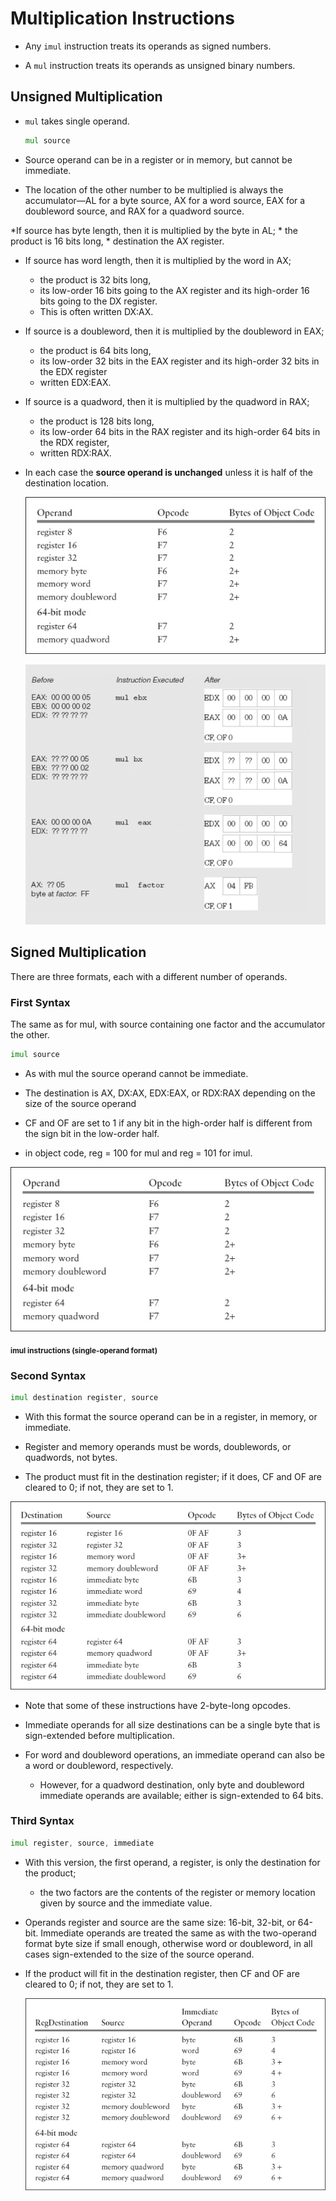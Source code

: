 # Multiplication Instructions

* Any `imul` instruction treats its operands as signed numbers.

* A `mul` instruction treats its operands as unsigned binary numbers.

## Unsigned Multiplication

* `mul` takes single operand.
    ```asm
    mul source
    ```
* Source operand can be in a register or in memory, but cannot be immediate.    

* The location of the other number to be multiplied is always the accumulator—AL for a byte source, AX for a word source, EAX for a doubleword source, and RAX for a quadword source.

*If source has byte length, then it is multiplied by the byte in AL; 
    * the product is 16 bits long,
    * destination the AX register. 

* If source has word length, then it is multiplied by the word in AX; 
    * the product is 32 bits long, 
    * its low-order 16 bits going to the AX register and its high-order 16 bits going to the DX register. 
    * This is often written DX:AX.
     
* If source is a doubleword, then it is multiplied by the doubleword in EAX; 
    * the product is 64 bits long, 
    * its low-order 32 bits in the EAX register and its high-order 32 bits in the EDX register
    * written EDX:EAX. 
* If source is a quadword, then it is multiplied by the quadword in RAX; 
    * the product is 128 bits long, 
    * its low-order 64 bits in the RAX register and its high-order 64 bits in the RDX register, 
    * written RDX:RAX. 

* In each case the **source operand is unchanged** unless it is half of the destination location.

    ![](img/4.14.jpg)
    
    ![](img/mulExample.png)    
    
## Signed Multiplication

 There are three formats, each with a different number of operands.
 
 ### First Syntax
 
 The same as for mul, with source containing one factor and the accumulator the other.
 
 ```asm
 imul source
 ```
 
* As with mul the source operand cannot be immediate.
 
* The destination is AX, DX:AX, EDX:EAX, or RDX:RAX depending on the size of the source operand

* CF and OF are set to 1 if any bit in the high-order half is different from the sign bit in the low-order half. 

*  in object code, reg = 100 for mul and reg = 101 for imul.

![](img/imul.jpg)

 <sub>**imul instructions (single-operand format)**</sub>
 
### Second Syntax

```asm
imul destination register, source
```

* With this format the source operand can be in a register, in memory, or immediate. 
 
 * Register and memory operands must be words, doublewords, or quadwords, not bytes. 
 
* The product must fit in the destination register; if it does, CF and OF are cleared to 0; if not, they are set to 1.
 
![](img/imulSyntax2.jpg) 

* Note that some of these instructions have 2-byte-long opcodes. 

* Immediate operands for all size destinations can be a single byte that is sign-extended before multiplication. 

* For word and doubleword operations, an immediate operand can also be a word or doubleword, respectively. 
    * However, for a quadword destination, only byte and doubleword immediate operands are available; either is sign-extended to 64 bits.
    
### Third Syntax

```asm
imul register, source, immediate
```

* With this version, the first operand, a register, is only the destination for the product; 
    * the two factors are the contents of the register or memory location given by source and the immediate value.

* Operands register and source are the same size: 16-bit, 32-bit, or 64-bit. Immediate operands are treated the same as with the two-operand format byte size if small enough, otherwise word or doubleword, in all cases sign-extended to the size of the source operand.

* If the product will fit in the destination register, then CF and OF are cleared to 0; if not, they are set to 1.

    ![](img/imulSyntax3.jpg)
    
    

